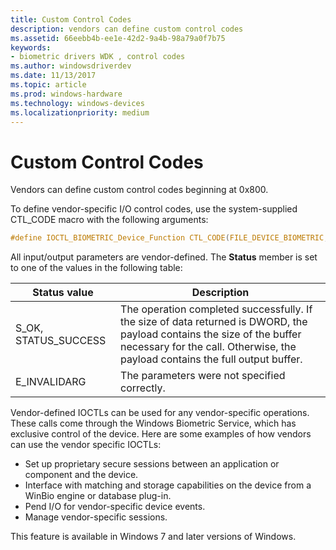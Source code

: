 ```yaml
---
title: Custom Control Codes
description: vendors can define custom control codes
ms.assetid: 66eebb4b-ee1e-42d2-9a4b-98a79a0f7b75
keywords:
- biometric drivers WDK , control codes
ms.author: windowsdriverdev
ms.date: 11/13/2017
ms.topic: article
ms.prod: windows-hardware
ms.technology: windows-devices
ms.localizationpriority: medium
---
```


# Custom Control Codes

Vendors can define custom control codes beginning at 0x800.

To define vendor-specific I/O control codes, use the system-supplied CTL_CODE macro with the following arguments:

```c
#define IOCTL_BIOMETRIC_Device_Function CTL_CODE(FILE_DEVICE_BIOMETRIC, Function, METHOD_BUFFERED, FILE_ANY_ACCESS)
```

All input/output parameters are vendor-defined. The **Status** member is set to one of the values in the following table:

| Status value | Description |
| --- | --- |
| S_OK, STATUS_SUCCESS | The operation completed successfully. If the size of data returned is DWORD, the payload contains the size of the buffer necessary for the call. Otherwise, the payload contains the full output buffer. |
| E_INVALIDARG | The parameters were not specified correctly. |

Vendor-defined IOCTLs can be used for any vendor-specific operations. These calls come through the Windows Biometric Service, which has exclusive control of the device. Here are some examples of how vendors can use the vendor specific IOCTLs:

- Set up proprietary secure sessions between an application or component and the device.
- Interface with matching and storage capabilities on the device from a WinBio engine or database plug-in.
- Pend I/O for vendor-specific device events.
- Manage vendor-specific sessions.

This feature is available in Windows 7 and later versions of Windows.


